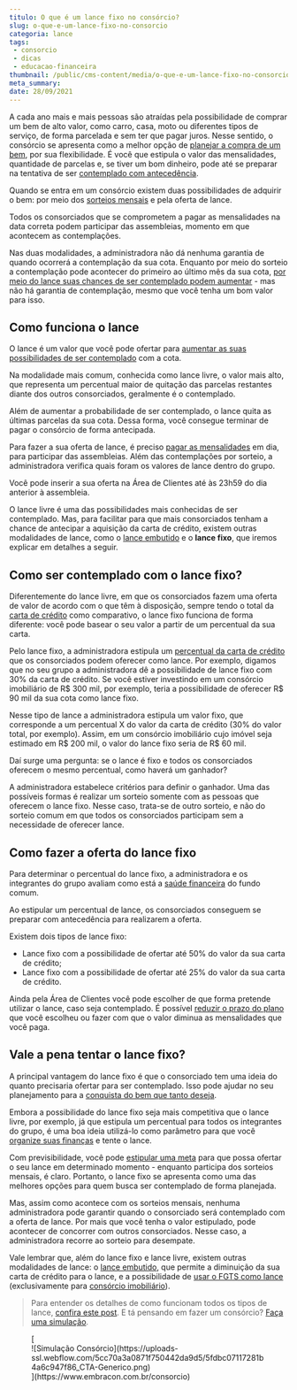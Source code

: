 ```yaml
---
titulo: O que é um lance fixo no consórcio?
slug: o-que-e-um-lance-fixo-no-consorcio
categoria: lance
tags:
 - consorcio
 - dicas
 - educacao-financeira
thumbnail: /public/cms-content/media/o-que-e-um-lance-fixo-no-consorcio.jpg
meta_summary: 
date: 28/09/2021
---
```

A cada ano mais e mais pessoas são atraídas pela possibilidade de comprar um bem de alto valor, como carro, casa, moto ou diferentes tipos de serviço, de forma parcelada e sem ter que pagar juros. Nesse sentido, o consórcio se apresenta como a melhor opção de [planejar a compra de um bem](https://www.embracon.com.br/blog/quero-comprar-uma-casa-ou-carro-com-consorcio-por-onde-comecar), por sua flexibilidade. É você que estipula o valor das mensalidades, quantidade de parcelas e, se tiver um bom dinheiro, pode até se preparar na tentativa de ser [contemplado com antecedência](https://www.embracon.com.br/blog/antecipar-um-consorcio-descubra-aqui).

Quando se entra em um consórcio existem duas possibilidades de adquirir o bem: por meio dos [sorteios mensais](https://www.embracon.com.br/blog/assembleia-de-consorcio-como-funciona) e pela oferta de lance.

Todos os consorciados que se comprometem a pagar as mensalidades na data correta podem participar das assembleias, momento em que acontecem as contemplações.

Nas duas modalidades, a administradora não dá nenhuma garantia de quando ocorrerá a contemplação da sua cota. Enquanto por meio do sorteio a contemplação pode acontecer do primeiro ao último mês da sua cota, [por meio do lance suas chances de ser contemplado podem aumentar](https://www.embracon.com.br/blog/como-fazer-oferta-de-lance-em-consorcio) - mas não há garantia de contemplação, mesmo que você tenha um bom valor para isso.

Como funciona o lance
---------------------

O lance é um valor que você pode ofertar para [aumentar as suas possibilidades de ser contemplado](https://www.embracon.com.br/blog/como-ser-contemplado-mais-rapido-no-consorcio) com a cota.

Na modalidade mais comum, conhecida como lance livre, o valor mais alto, que representa um percentual maior de quitação das parcelas restantes diante dos outros consorciados, geralmente é o contemplado.

Além de aumentar a probabilidade de ser contemplado, o lance quita as últimas parcelas da sua cota. Dessa forma, você consegue terminar de pagar o consórcio de forma antecipada.

Para fazer a sua oferta de lance, é preciso [pagar as mensalidades](https://www.embracon.com.br/blog/como-e-feito-o-pagamento-da-parcela-do-consorcio) em dia, para participar das assembleias. Além das contemplações por sorteio, a administradora verifica quais foram os valores de lance dentro do grupo.

Você pode inserir a sua oferta na Área de Clientes até às 23h59 do dia anterior à assembleia.

O lance livre é uma das possibilidades mais conhecidas de ser contemplado. Mas, para facilitar para que mais consorciados tenham a chance de antecipar a aquisição da carta de crédito, existem outras modalidades de lance, como o [lance embutido](https://www.embracon.com.br/blog/lance-embutido-entenda-o-que-e-como-funciona-e-como-fazer) e o **lance fixo**, que iremos explicar em detalhes a seguir.

Como ser contemplado com o lance fixo?
--------------------------------------

Diferentemente do lance livre, em que os consorciados fazem uma oferta de valor de acordo com o que têm à disposição, sempre tendo o total da [carta de crédito](https://www.embracon.com.br/blog/tudo-o-que-voce-precisa-saber-sobre-a-carta-de-credito-de-consorcios) como comparativo, o lance fixo funciona de forma diferente: você pode basear o seu valor a partir de um percentual da sua carta.

Pelo lance fixo, a administradora estipula um [percentual da carta de crédito](https://www.embracon.com.br/blog/saiba-como-definir-o-valor-de-lance-para-ser-contemplado-mais-rapido) que os consorciados podem oferecer como lance. Por exemplo, digamos que no seu grupo a administradora dê a possibilidade de lance fixo com 30% da carta de crédito. Se você estiver investindo em um consórcio imobiliário de R$ 300 mil, por exemplo, teria a possibilidade de oferecer R$ 90 mil da sua cota como lance fixo.

Nesse tipo de lance a administradora estipula um valor fixo, que corresponde a um percentual X do valor da carta de crédito (30% do valor total, por exemplo). Assim, em um consórcio imobiliário cujo imóvel seja estimado em R$ 200 mil, o valor do lance fixo seria de R$ 60 mil.

Daí surge uma pergunta: se o lance é fixo e todos os consorciados oferecem o mesmo percentual, como haverá um ganhador?

A administradora estabelece critérios para definir o ganhador. Uma das possíveis formas é realizar um sorteio somente com as pessoas que oferecem o lance fixo. Nesse caso, trata-se de outro sorteio, e não do sorteio comum em que todos os consorciados participam sem a necessidade de oferecer lance.

Como fazer a oferta do lance fixo
---------------------------------

Para determinar o percentual do lance fixo, a administradora e os integrantes do grupo avaliam como está a [saúde financeira](https://www.embracon.com.br/blog/entenda-como-e-possivel-manter-a-saude-financeira-da-sua-familia) do fundo comum.

Ao estipular um percentual de lance, os consorciados conseguem se preparar com antecedência para realizarem a oferta.

Existem dois tipos de lance fixo:

- Lance fixo com a possibilidade de ofertar até 50% do valor da sua carta de crédito;
- Lance fixo com a possibilidade de ofertar até 25% do valor da sua carta de crédito.

Ainda pela Área de Clientes você pode escolher de que forma pretende utilizar o lance, caso seja contemplado. É possível [reduzir o prazo do plano](https://www.embracon.com.br/blog/11-coisas-que-voce-precisa-saber-sobre-a-parcela-do-consorcio) que você escolheu ou fazer com que o valor diminua as mensalidades que você paga.

Vale a pena tentar o lance fixo?
--------------------------------

A principal vantagem do lance fixo é que o consorciado tem uma ideia do quanto precisaria ofertar para ser contemplado. Isso pode ajudar no seu planejamento para a [conquista do bem que tanto deseja](https://www.embracon.com.br/blog/como-planejar-se-financeiramente-para-comecar-a-conquistar-seus-objetivos-em-2021).

Embora a possibilidade do lance fixo seja mais competitiva que o lance livre, por exemplo, já que estipula um percentual para todos os integrantes do grupo, é uma boa ideia utilizá-lo como parâmetro para que você [organize suas finanças](https://www.embracon.com.br/blog/planejamento-financeiro-um-guia-para-as-financas-nao-sairem-de-controle) e tente o lance.

Com previsibilidade, você pode [estipular uma meta](https://www.embracon.com.br/blog/dicas-para-uma-vida-financeira-mais-feliz) para que possa ofertar o seu lance em determinado momento - enquanto participa dos sorteios mensais, é claro. Portanto, o lance fixo se apresenta como uma das melhores opções para quem busca ser contemplado de forma planejada.

Mas, assim como acontece com os sorteios mensais, nenhuma administradora pode garantir quando o consorciado será contemplado com a oferta de lance. Por mais que você tenha o valor estipulado, pode acontecer de concorrer com outros consorciados. Nesse caso, a administradora recorre ao sorteio para desempate.

Vale lembrar que, além do lance fixo e lance livre, existem outras modalidades de lance: o [lance embutido](https://www.embracon.com.br/blog/lance-embutido-entenda-o-que-e-como-funciona-e-como-fazer), que permite a diminuição da sua carta de crédito para o lance, e a possibilidade de [usar o FGTS como lance](https://www.embracon.com.br/blog/5-passos-para-voce-usar-o-fgts-no-consorcio-imobiliario) (exclusivamente para [consórcio imobiliário](https://www.embracon.com.br/blog/guia-completo-consorcio-imobiliario)).

> Para entender os detalhes de como funcionam todos os tipos de lance, [confira este post](https://www.embracon.com.br/blog/como-funcionam-os-tipos-de-lances-no-consorcio). E tá pensando em fazer um consórcio? [Faça uma simulação](https://www.embracon.com.br/consorcio).

<figure class="w-richtext-figure-type-image w-richtext-align-center">[<div>![Simulação Consórcio](https://uploads-ssl.webflow.com/5cc70a3a0871f750442da9d5/5fdbc07117281b4a6c947f86_CTA-Generico.png)</div>](https://www.embracon.com.br/consorcio)</figure>
